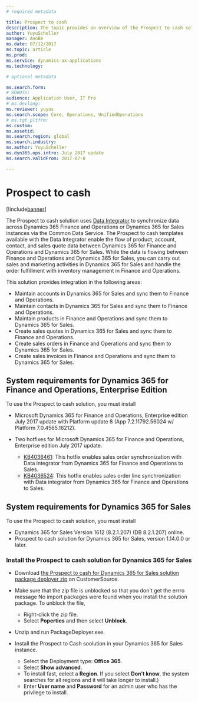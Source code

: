 ```yaml
---
# required metadata

title: Prospect to cash   
description: The topic provides an overview of the Prospect to cash solution between Dynamics 365 for Sales and Dynamics 365 for Finance and Operations, Enterprise edition. 
author: YuyuScheller
manager: AnnBe
ms.date: 07/12/2017
ms.topic: article
ms.prod: 
ms.service: dynamics-ax-applications
ms.technology: 

# optional metadata

ms.search.form: 
# ROBOTS: 
audience: Application User, IT Pro
# ms.devlang: 
ms.reviewer: yuyus
ms.search.scope: Core, Operations, UnifiedOperations
# ms.tgt_pltfrm: 
ms.custom: 
ms.assetid: 
ms.search.region: global
ms.search.industry: 
ms.author: YuyuScheller
ms.dyn365.ops.intro: July 2017 update 
ms.search.validFrom: 2017-07-8

---
```


# Prospect to cash  

[!include[banner](../includes/banner.md)]

The Prospect to cash solution uses [Data Integrator](https://docs.microsoft.com/en-us/common-data-service/entity-reference/dynamics-365-integration) to synchronize data across Dynamics 365 Finance and Operations or Dynamics 365 for Sales instances via the Common Data Service. The Prospect to cash templates available with the Data Integrator enable the flow of product, account, contact, and sales quote data between Dynamics 365 for Finance and Operations and Dynamics 365 for Sales. While the data is flowing between Finance and Operations and Dynamics 365 for Sales, you can carry out sales and marketing activities in Dynamics 365 for Sales and handle the order fulfillment with inventory management in Finance and Operations. 

This solution provides integration in the following areas: 

-   Maintain accounts in Dynamics 365 for Sales and sync them to Finance and Operations.
-   Maintain contacts in Dynamics 365 for Sales and sync them to Finance and Operations.
-   Maintain products in Finance and Operations and sync them to Dynamics 365 for Sales.
- 	Create sales quotes in Dynamics 365 for Sales and sync them to Finance and Operations.
-   Create sales orders in Finance and Operations and sync them to Dynamics 365 for Sales.
-   Create sales invoices in Finance and Operations and sync them to Dynamics 365 for Sales.

## System requirements for Dynamics 365 for Finance and Operations, Enterprise Edition

To use the Prospect to cash solution, you must install 

- Microsoft Dynamics 365 for Finance and Operations, Enterprise edition July 2017 update with Platform update 8 (App 7.2.11792.56024 w/ Platform 7.0.4565.16212). 

- Two hotfixes for Microsoft Dynamics 365 for Finance and Operations, Enterprise edition July 2017 update.

    -  [KB4036461](https://fix.lcs.dynamics.com/Issue/Resolved?kb=4036461&bugId=3847029&qc=e2fcfae08b1a5d5ce9f53f330e8c212b0636c375368ff7d8d9b5ec6701523ad2): This hotfix enables sales order synchronization with Data integrator from Dynamics 365 for Finance and Operations to Sales.
    -  [KB4036524](https://fix.lcs.dynamics.com/Issue/Resolved?kb=4036524&bugId=3847504&qc=e2fcfae08b1a5d5ce9f53f330e8c212b0636c375368ff7d8d9b5ec6701523ad2): This hotfix enables sales order line synchronization with Data integrator from Dynamics 365 for Finance and Operations to Sales.
 
## System requirements for Dynamics 365 for Sales

To use the Prospect to cash solution, you must install 

- Dynamics 365 for Sales Version 1612 (8.2.1.207) (DB 8.2.1.207) online.
- Prospect to cash solution for Dynamics 365 for Sales, version 1.14.0.0 or later.

### Install the Prospect to cash solution for Dynamics 365 for Sales

- Download [the Prospect to cash for Dynamics 365 for Sales solution package deployer zip](https://mbs.microsoft.com/customersource/Global/365Enterprise/downloads/product-releases/MD365FNOPENTProspectToCash) on CustomerSource.

- Make sure that the zip file is unblocked so that you don't get the errro message No import packages were found when you install the solution package. To unblock the file,

    -  Right-click the zip file.
    -  Select **Poperties** and then select **Unblock**. 

- Unzip and run PackageDeployer.exe.

- Install the Prospect to Cash soolution in your Dynamics 365 for Sales instance.

    - Select the Deployment type: **Office 365**.
    - Select **Show advanced**.
    - To install fast, eelect a **Region**. If you select **Don’t know**, the system searches for all regions and it will take longer to install.)
    - Enter **User name** and **Password** for an admin user who has the privilege to install.

